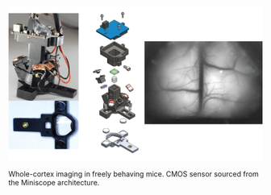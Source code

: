 <p align="center">
  <img width="800" src="img/Main page mesoscope image.png">
</p>

Whole-cortex imaging in freely behaving mice. CMOS sensor sourced from the Miniscope architecture. 
